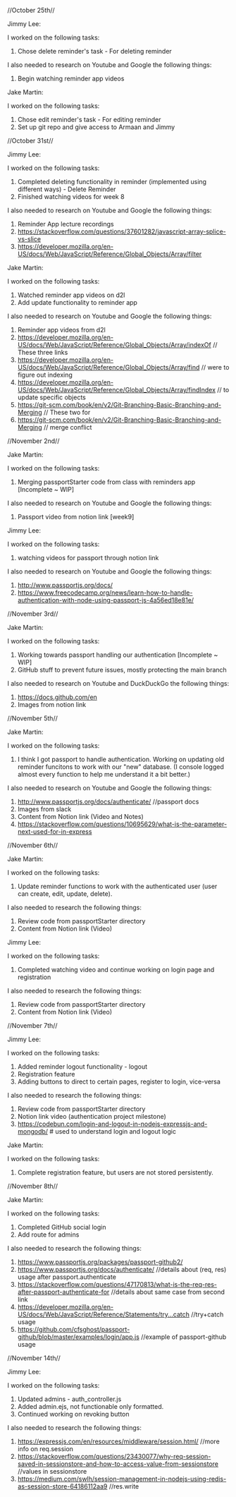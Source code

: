 //October 25th//

Jimmy Lee:

I worked on the following tasks:
1. Chose delete reminder's task - For deleting reminder

I also needed to research on Youtube and Google the following things:
1. Begin watching reminder app videos

Jake Martin:
  
I worked on the following tasks:
1. Chose edit reminder's task - For editing reminder
2. Set up git repo and give access to Armaan and Jimmy


//October 31st//
  
Jimmy Lee:
  
I worked on the following tasks:
1. Completed deleting functionality in reminder (implemented using different ways) - Delete Reminder
2. Finished watching videos for week 8
  
I also needed to research on Youtube and Google the following things:
1. Reminder App lecture recordings
2. https://stackoverflow.com/questions/37601282/javascript-array-splice-vs-slice
3. https://developer.mozilla.org/en-US/docs/Web/JavaScript/Reference/Global_Objects/Array/filter
  
Jake Martin:
  
I worked on the following tasks:
1. Watched reminder app videos on d2l
2. Add update functionality to reminder app

I also needed to research on Youtube and Google the following things:
1. Reminder app videos from d2l
2. https://developer.mozilla.org/en-US/docs/Web/JavaScript/Reference/Global_Objects/Array/indexOf     // These three links 
3. https://developer.mozilla.org/en-US/docs/Web/JavaScript/Reference/Global_Objects/Array/find        // were to figure out indexing
4. https://developer.mozilla.org/en-US/docs/Web/JavaScript/Reference/Global_Objects/Array/findIndex   // to update specific objects
5. https://git-scm.com/book/en/v2/Git-Branching-Basic-Branching-and-Merging                           // These two for 
6. https://git-scm.com/book/en/v2/Git-Branching-Basic-Branching-and-Merging                           // merge conflict


//November 2nd//

Jake Martin:

I worked on the following tasks:
1. Merging passportStarter code from class with reminders app [Incomplete ~ WIP]

I also needed to research on Youtube and Google the following things:
1. Passport video from notion link [week9]

Jimmy Lee:

I worked on the following tasks:
1. watching videos for passport through notion link

I also needed to research on Youtube and Google the following things:
1. http://www.passportjs.org/docs/
2. https://www.freecodecamp.org/news/learn-how-to-handle-authentication-with-node-using-passport-js-4a56ed18e81e/


//November 3rd//

Jake Martin:

I worked on the following tasks:
1. Working towards passport handling our authentication [Incomplete ~ WIP]
2. GitHub stuff to prevent future issues, mostly protecting the main branch

I also needed to research on Youtube and DuckDuckGo the following things:
1. https://docs.github.com/en
2. Images from notion link

//November 5th//

Jake Martin:

I worked on the following tasks:
1. I think I got passport to handle authentication. Working on updating old reminder funcitons to work with our "new" database. (I console logged almost every function to help me understand it a bit better.)

I also needed to research on Youtube and Google the following things:
1. http://www.passportjs.org/docs/authenticate/       //passport docs
2. Images from slack
3. Content from Notion link (Video and Notes)
4. https://stackoverflow.com/questions/10695629/what-is-the-parameter-next-used-for-in-express


//November 6th//

Jake Martin:

I worked on the following tasks:
1. Update reminder functions to work with the authenticated user (user can create, edit, update, delete).

I also needed to research the following things:
1. Review code from passportStarter directory
2. Content from Notion link (Video)

Jimmy Lee:

I worked on the following tasks:
1. Completed watching video and continue working on login page and registration

I also needed to research the following things:
1. Review code from passportStarter directory
2. Content from Notion link (Video)


//November 7th//

Jimmy Lee:

I worked on the following tasks:
1. Added reminder logout functionality - logout
2. Registration feature 
3. Adding buttons to direct to certain pages, register to login, vice-versa

I also needed to research the following things:
1. Review code from passportStarter directory
2. Notion link video (authentication project milestone)
3. https://codebun.com/login-and-logout-in-nodejs-expressjs-and-mongodb/ # used to understand login and logout logic

Jake Martin:

I worked on the following tasks:
1. Complete registration feature, but users are not stored persistently.


//November 8th//

Jake Martin:

I worked on the following tasks:
1. Completed GitHub social login
2. Add route for admins

I also needed to research the following things:
1. https://www.passportjs.org/packages/passport-github2/
2. https://www.passportjs.org/docs/authenticate/  //details about (req, res) usage after passport.authenticate
3. https://stackoverflow.com/questions/47170813/what-is-the-req-res-after-passport-authenticate-for  //details about same case from second link
4. https://developer.mozilla.org/en-US/docs/Web/JavaScript/Reference/Statements/try...catch  //try+catch usage
5. https://github.com/cfsghost/passport-github/blob/master/examples/login/app.js  //example of passport-github usage

//November 14th//

Jimmy Lee:

I worked on the following tasks:
1. Updated admins - auth_controller.js 
2. Added admin.ejs, not functionable only formatted.
3. Continued working on revoking button 

I also needed to research the following things:
1. https://expressjs.com/en/resources/middleware/session.html/ //more info on req.session
2. https://stackoverflow.com/questions/23430077/why-req-session-saved-in-sessionstore-and-how-to-access-value-from-sessionstore //values in sessionstore
3. https://medium.com/swlh/session-management-in-nodejs-using-redis-as-session-store-64186112aa9  //res.write

